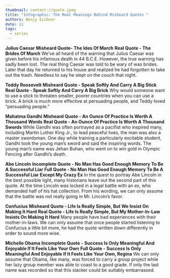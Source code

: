```yaml
---
thumbnail: content://quote.jpeg
title: "Infographic: The Real Meanings Behind Misheard Quotes "
authors: Benjy Eichner
date: 11
tags:
  - series
---
```


**Julius Caesar**
**Misheard Quote- The Ides Of March**
**Real Quote - The Brides Of March**
We’ve all heard of the warning that Julius Caesar was given before his infamous death in 44 B.C.E. However, the true warning has sadly been lost. The real thing Caesar was told to be wary of was brides. Later that day he returned to his house and realized he had forgotten to take out the trash. Needless to say he slept on the couch that night.

**Teddy Roosevelt**
**Misheard Quote - Speak Softly And Carry A Big Stick**
**Real Quote - Speak Softly And Carry A Big Brick**
Why would someone want to use a stick to threaten smaller, poorer countries when you can use a brick. A brick is much more effective at persuading people, and Teddy loved “persuading people.”

**Mahatma Gandhi**
**Misheard Quote - An Ounce Of Practice Is Worth A Thousand Words**
**Real Quote - An Ounce Of Practice Is Worth A Thousand Swords**
While Gandhi was often portrayed as a pacifist who inspired many, including Martin Luther King Jr., to lead peaceful lives, the man was also a master swordsman. One day while training a particularly excitable student, Gandhi took the young man’s sword and said the inspiring words. The young man’s name was Jehan Buhan, who went on to win gold in Olympic Fencing after Gandhi’s death.

**Abe Lincoln**
**Incomplete Quote - No Man Has Good Enough Memory To Be A Successful Liar**
**Full Quote - No Man Has Good Enough Memory To Be A Successful Liar Except My Crazy Ex**
In the quest to portray Abe Lincoln in the best possible light, many historians leave out the second part of this quote. At the time Lincoln was locked in a legal battle with an ex, who demanded half of his hat collection. From his wording, we can only assume that the battle was not really going in Mr. Lincoln’s favor.

**Confucius**
**Misheard Quote - Life Is Really Simple, But We Insist On Making It Hard**
**Real Quote - Life Is Really Simple, But My Mother-In-Law Insists On Making It Hard**
Many people have bad experiences with their mother-in-laws. We can only assume that once people started listening to Confucius a little bit more, he had the quote written down differently in order to sound more wise.

**Michelle Obama**
**Incomplete Quote -** **Success Is Only Meaningful And Enjoyable If It Feels Like Your Own**
**Full Quote -** **Success Is Only Meaningful And Enjoyable If It Feels Like Your Own, Regina** 
We can only assume that Obama, like many, was forced to carry a group project while her lazy group member was able to coast to a good grade. If only the last name was recorded so that this slacker could be suitably embarrassed.


